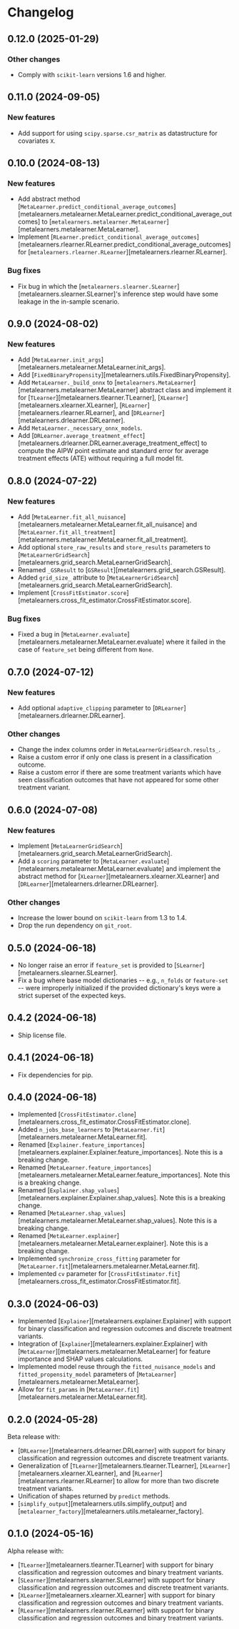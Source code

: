 <!-- Versioning follows semantic versioning, see also
   https://semver.org/spec/v2.0.0.html. The most important bits are:
   * Update the major if you break the public API
   * Update the minor if you add new functionality
   * Update the patch if you fixed a bug -->

# Changelog

## 0.12.0 (2025-01-29)

### Other changes

- Comply with ``scikit-learn`` versions 1.6 and higher.


## 0.11.0 (2024-09-05)

### New features

- Add support for using `scipy.sparse.csr_matrix` as datastructure for covariates `X`.

## 0.10.0 (2024-08-13)

### New features

- Add abstract method [`MetaLearner.predict_conditional_average_outcomes`][metalearners.metalearner.MetaLearner.predict_conditional_average_outcomes] to [`metalearners.metalearner.MetaLearner`][metalearners.metalearner.MetaLearner].
- Implement [`RLearner.predict_conditional_average_outcomes`][metalearners.rlearner.RLearner.predict_conditional_average_outcomes] for [`metalearners.rlearner.RLearner`][metalearners.rlearner.RLearner].

### Bug fixes

- Fix bug in which the [`metalearners.slearner.SLearner`][metalearners.slearner.SLearner]'s inference step would have some leakage in the in-sample scenario.

## 0.9.0 (2024-08-02)

### New features

- Add [`MetaLearner.init_args`][metalearners.metalearner.MetaLearner.init_args].
- Add [`FixedBinaryPropensity`][metalearners.utils.FixedBinaryPropensity].
- Add `MetaLearner._build_onnx` to [`metalearners.MetaLearner`][metalearners.metalearner.MetaLearner] abstract class and implement it for [`TLearner`][metalearners.tlearner.TLearner], [`XLearner`][metalearners.xlearner.XLearner], [`RLearner`][metalearners.rlearner.RLearner], and [`DRLearner`][metalearners.drlearner.DRLearner].
- Add `MetaLearner._necessary_onnx_models`.
- Add [`DRLearner.average_treatment_effect`][metalearners.drlearner.DRLearner.average_treatment_effect] to compute the AIPW point estimate and standard error for average treatment effects (ATE) without requiring a full model fit.

## 0.8.0 (2024-07-22)

### New features

- Add [`MetaLearner.fit_all_nuisance`][metalearners.metalearner.MetaLearner.fit_all_nuisance] and [`MetaLearner.fit_all_treatment`][metalearners.metalearner.MetaLearner.fit_all_treatment].
- Add optional `store_raw_results` and `store_results` parameters to [`MetaLearnerGridSearch`][metalearners.grid_search.MetaLearnerGridSearch].
- Renamed `_GSResult` to [`GSResult`][metalearners.grid_search.GSResult].
- Added `grid_size_` attribute to [`MetaLearnerGridSearch`][metalearners.grid_search.MetaLearnerGridSearch].
- Implement [`CrossFitEstimator.score`][metalearners.cross_fit_estimator.CrossFitEstimator.score].

### Bug fixes

- Fixed a bug in [`MetaLearner.evaluate`][metalearners.metalearner.MetaLearner.evaluate] where it failed in the case of `feature_set` being different from `None`.

## 0.7.0 (2024-07-12)

### New features

- Add optional `adaptive_clipping` parameter to [`DRLearner`][metalearners.drlearner.DRLearner].

### Other changes

- Change the index columns order in `MetaLearnerGridSearch.results_`.
- Raise a custom error if only one class is present in a classification outcome.
- Raise a custom error if there are some treatment variants which have seen classification outcomes that have not appeared for some other treatment variant.

## 0.6.0 (2024-07-08)

### New features

- Implement [`MetaLearnerGridSearch`][metalearners.grid_search.MetaLearnerGridSearch].
- Add a `scoring` parameter to [`MetaLearner.evaluate`][metalearners.metalearner.MetaLearner.evaluate] and implement the abstract method for [`XLearner`][metalearners.xlearner.XLearner] and [`DRLearner`][metalearners.drlearner.DRLearner].

### Other changes

- Increase the lower bound on `scikit-learn` from 1.3 to 1.4.
- Drop the run dependency on `git_root`.

## 0.5.0 (2024-06-18)

- No longer raise an error if `feature_set` is provided to [`SLearner`][metalearners.slearner.SLearner].
- Fix a bug where base model dictionaries -- e.g., `n_folds` or `feature-set` -- were improperly initialized if the provided dictionary's keys were a strict superset of the expected keys.

## 0.4.2 (2024-06-18)

- Ship license file.

## 0.4.1 (2024-06-18)

- Fix dependencies for pip.

## 0.4.0 (2024-06-18)

- Implemented [`CrossFitEstimator.clone`][metalearners.cross_fit_estimator.CrossFitEstimator.clone].
- Added `n_jobs_base_learners` to [`MetaLearner.fit`][metalearners.metalearner.MetaLearner.fit].
- Renamed [`Explainer.feature_importances`][metalearners.explainer.Explainer.feature_importances]. Note this is a breaking change.
- Renamed [`MetaLearner.feature_importances`][metalearners.metalearner.MetaLearner.feature_importances]. Note this is a breaking change.
- Renamed [`Explainer.shap_values`][metalearners.explainer.Explainer.shap_values]. Note this is a breaking change.
- Renamed [`MetaLearner.shap_values`][metalearners.metalearner.MetaLearner.shap_values]. Note this is a breaking change.
- Renamed [`MetaLearner.explainer`][metalearners.metalearner.MetaLearner.explainer]. Note this is a breaking change.
- Implemented `synchronize_cross_fitting` parameter for [`MetaLearner.fit`][metalearners.metalearner.MetaLearner.fit].
- Implemented `cv` parameter for [`CrossFitEstimator.fit`][metalearners.cross_fit_estimator.CrossFitEstimator.fit].

## 0.3.0 (2024-06-03)

- Implemented [`Explainer`][metalearners.explainer.Explainer] with support for binary classification and regression outcomes and discrete treatment variants.
- Integration of [`Explainer`][metalearners.explainer.Explainer] with [`MetaLearner`][metalearners.metalearner.MetaLearner] for feature importance and SHAP values calculations.
- Implemented model reuse through the `fitted_nuisance_models` and `fitted_propensity_model` parameters of [`MetaLearner`][metalearners.metalearner.MetaLearner].
- Allow for `fit_params` in [`MetaLearner.fit`][metalearners.metalearner.MetaLearner.fit].

## 0.2.0 (2024-05-28)

Beta release with:

- [`DRLearner`][metalearners.drlearner.DRLearner] with support for binary classification and regression outcomes and discrete treatment variants.
- Generalization of [`TLearner`][metalearners.tlearner.TLearner], [`XLearner`][metalearners.xlearner.XLearner], and [`RLearner`][metalearners.rlearner.RLearner] to allow for more than two discrete treatment variants.
- Unification of shapes returned by `predict` methods.
- [`simplify_output`][metalearners.utils.simplify_output] and [`metalearner_factory`][metalearners.utils.metalearner_factory].

## 0.1.0 (2024-05-16)

Alpha release with:

- [`TLearner`][metalearners.tlearner.TLearner] with support for binary classification and regression outcomes and binary treatment variants.
- [`SLearner`][metalearners.slearner.SLearner] with support for binary classification and regression outcomes and discrete treatment variants.
- [`XLearner`][metalearners.xlearner.XLearner] with support for binary classification and regression outcomes and binary treatment variants.
- [`RLearner`][metalearners.rlearner.RLearner] with support for binary classification and regression outcomes and binary treatment variants.
